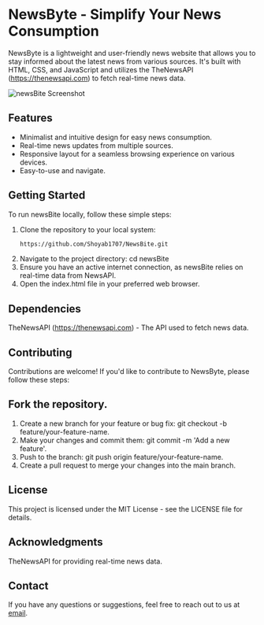 # NewsByte - Simplify Your News Consumption

NewsByte is a lightweight and user-friendly news website that allows you to stay informed about the latest news from various sources. It's built with HTML, CSS, and JavaScript and utilizes the TheNewsAPI (https://thenewsapi.com) to fetch real-time news data.

![newsBite Screenshot](ScreenShot/snapshot.jpg)

## Features

- Minimalist and intuitive design for easy news consumption.
- Real-time news updates from multiple sources.
- Responsive layout for a seamless browsing experience on various devices.
- Easy-to-use and navigate.

## Getting Started

To run newsBite locally, follow these simple steps:

1. Clone the repository to your local system:
   ```bash
   https://github.com/Shoyab1707/NewsBite.git
2. Navigate to the project directory: cd newsBite
3. Ensure you have an active internet connection, as newsBite relies on real-time data from NewsAPI.
4. Open the index.html file in your preferred web browser.

## Dependencies
TheNewsAPI (https://thenewsapi.com) - The API used to fetch news data.

## Contributing
Contributions are welcome! If you'd like to contribute to NewsByte, please follow these steps:

## Fork the repository.
1. Create a new branch for your feature or bug fix: git checkout -b feature/your-feature-name.
2. Make your changes and commit them: git commit -m 'Add a new feature'.
3. Push to the branch: git push origin feature/your-feature-name.
4. Create a pull request to merge your changes into the main branch.

## License
This project is licensed under the MIT License - see the LICENSE file for details.

## Acknowledgments
TheNewsAPI for providing real-time news data.

## Contact
If you have any questions or suggestions, feel free to reach out to us at [email](`shoyabmansuri916@gmail.com`).
